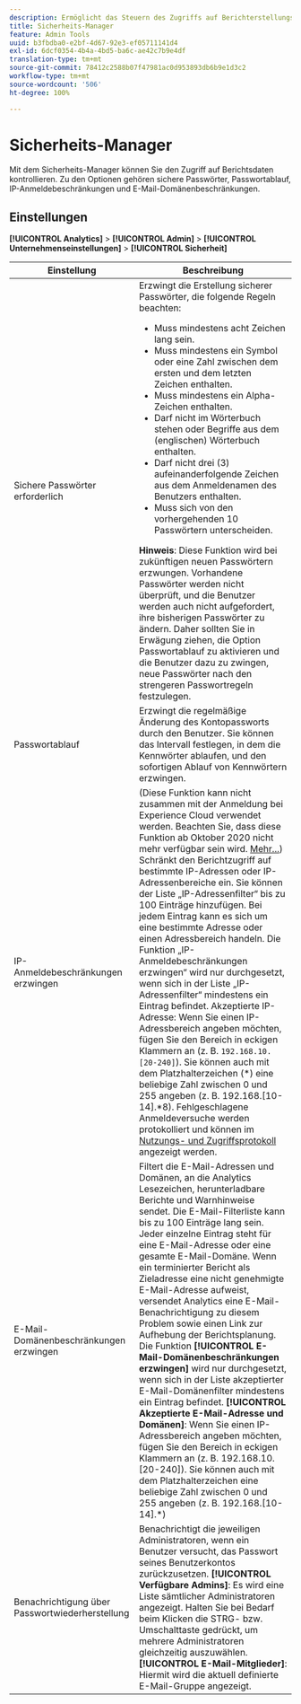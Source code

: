 ```yaml
---
description: Ermöglicht das Steuern des Zugriffs auf Berichterstellungsdaten. Zu den Optionen gehören sichere Passwörter, Passwortablauf, IP-Anmeldebeschränkungen und E-Mail-Domänenbeschränkungen.
title: Sicherheits-Manager
feature: Admin Tools
uuid: b3fbdba0-e2bf-4d67-92e3-ef05711141d4
exl-id: 6dcf0354-4b4a-4bd5-ba6c-ae42c7b9e4df
translation-type: tm+mt
source-git-commit: 78412c2588b07f47981ac0d953893db6b9e1d3c2
workflow-type: tm+mt
source-wordcount: '506'
ht-degree: 100%

---
```


# Sicherheits-Manager

Mit dem Sicherheits-Manager können Sie den Zugriff auf Berichtsdaten kontrollieren. Zu den Optionen gehören sichere Passwörter, Passwortablauf, IP-Anmeldebeschränkungen und E-Mail-Domänenbeschränkungen.

## Einstellungen

**[!UICONTROL Analytics]** > **[!UICONTROL Admin]** > **[!UICONTROL Unternehmenseinstellungen]** > **[!UICONTROL Sicherheit]**

| Einstellung | Beschreibung |
|--- |--- |
| Sichere Passwörter erforderlich | Erzwingt die Erstellung sicherer Passwörter, die folgende Regeln beachten: <ul><li>Muss mindestens acht Zeichen lang sein.</li><li>Muss mindestens ein Symbol oder eine Zahl zwischen dem ersten und dem letzten Zeichen enthalten.</li><li>Muss mindestens ein Alpha-Zeichen enthalten.</li><li>Darf nicht im Wörterbuch stehen oder Begriffe aus dem (englischen) Wörterbuch enthalten.</li><li>Darf nicht drei (3) aufeinanderfolgende Zeichen aus dem Anmeldenamen des Benutzers enthalten.</li><li>Muss sich von den vorhergehenden 10 Passwörtern unterscheiden.</li></ul>**Hinweis**: Diese Funktion wird bei zukünftigen neuen Passwörtern erzwungen. Vorhandene Passwörter werden nicht überprüft, und die Benutzer werden auch nicht aufgefordert, ihre bisherigen Passwörter zu ändern. Daher sollten Sie in Erwägung ziehen, die Option Passwortablauf zu aktivieren und die Benutzer dazu zu zwingen, neue Passwörter nach den strengeren Passwortregeln festzulegen. |
| Passwortablauf | Erzwingt die regelmäßige Änderung des Kontopassworts durch den Benutzer. Sie können das Intervall festlegen, in dem die Kennwörter ablaufen, und den sofortigen Ablauf von Kennwörtern erzwingen. |
| IP-Anmeldebeschränkungen erzwingen | (Diese Funktion kann nicht zusammen mit der Anmeldung bei Experience Cloud verwendet werden. Beachten Sie, dass diese Funktion ab Oktober 2020 nicht mehr verfügbar sein wird. [Mehr...](/help/admin/company/login-restrictions-eol.md))<br> Schränkt den Berichtzugriff auf bestimmte IP-Adressen oder IP-Adressenbereiche ein. Sie können der Liste „IP-Adressenfilter“ bis zu 100 Einträge hinzufügen. Bei jedem Eintrag kann es sich um eine bestimmte Adresse oder einen Adressbereich handeln. Die Funktion „IP-Anmeldebeschränkungen erzwingen“ wird nur durchgesetzt, wenn sich in der Liste „IP-Adressenfilter“ mindestens ein Eintrag befindet. Akzeptierte IP-Adresse: Wenn Sie einen IP-Adressbereich angeben möchten, fügen Sie den Bereich in eckigen Klammern an (z. B. `192.168.10.[20-240]`). Sie können auch mit dem Platzhalterzeichen (*) eine beliebige Zahl zwischen 0 und 255 angeben (z. B. 192.168.[10-14].*8). Fehlgeschlagene Anmeldeversuche werden protokolliert und können im [Nutzungs- und Zugriffsprotokoll](https://docs.adobe.com/content/help/de-DE/analytics/admin/admin-tools/logs.html#section_6FBAF92D9EA244809C45A78A2F0A7232) angezeigt werden. |
| E-Mail-Domänenbeschränkungen erzwingen | Filtert die E-Mail-Adressen und Domänen, an die Analytics Lesezeichen, herunterladbare Berichte und Warnhinweise sendet. Die E-Mail-Filterliste kann bis zu 100 Einträge lang sein. Jeder einzelne Eintrag steht für eine E-Mail-Adresse oder eine gesamte E-Mail-Domäne. Wenn ein terminierter Bericht als Zieladresse eine nicht genehmigte E-Mail-Adresse aufweist, versendet Analytics eine E-Mail-Benachrichtigung zu diesem Problem sowie einen Link zur Aufhebung der Berichtsplanung. Die Funktion **[!UICONTROL E-Mail-Domänenbeschränkungen erzwingen]** wird nur durchgesetzt, wenn sich in der Liste akzeptierter E-Mail-Domänenfilter mindestens ein Eintrag befindet. **[!UICONTROL Akzeptierte E-Mail-Adresse und Domänen]**: Wenn Sie einen IP-Adressbereich angeben möchten, fügen Sie den Bereich in eckigen Klammern an (z. B. 192.168.10.[20-240]). Sie können auch mit dem Platzhalterzeichen eine beliebige Zahl zwischen 0 und 255 angeben (z. B. 192.168.[10-14].*) |
| Benachrichtigung über Passwortwiederherstellung | Benachrichtigt die jeweiligen Administratoren, wenn ein Benutzer versucht, das Passwort seines Benutzerkontos zurückzusetzen. **[!UICONTROL Verfügbare Admins]**: Es wird eine Liste sämtlicher Administratoren angezeigt. Halten Sie bei Bedarf beim Klicken die STRG- bzw. Umschalttaste gedrückt, um mehrere Administratoren gleichzeitig auszuwählen. **[!UICONTROL E-Mail-Mitglieder]**: Hiermit wird die aktuell definierte E-Mail-Gruppe angezeigt. |
